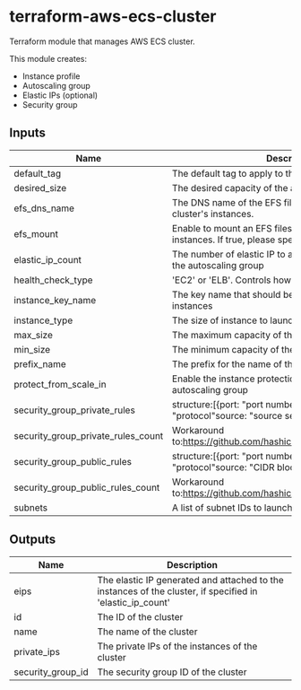 # terraform-aws-ecs-cluster

Terraform module that manages AWS ECS cluster.

This module creates:

- Instance profile
- Autoscaling group
- Elastic IPs (optional)
- Security group

## Inputs

| Name | Description | Type | Default | Required |
|------|-------------|:----:|:-----:|:-----:|
| default\_tag | The default tag to apply to the resoures | map | `<map>` | no |
| desired\_size | The desired capacity of the autoscaling group | string | n/a | yes |
| efs\_dns\_name | The DNS name of the EFS filesystem to mount on the cluster's instances. | string | `""` | no |
| efs\_mount | Enable to mount an EFS filesystem on the cluster's instances.   If true, please specify the efs_dns_name field. | string | `"false"` | no |
| elastic\_ip\_count | The number of elastic IP to associate to the instances in the autoscaling group | string | `"false"` | no |
| health\_check\_type | 'EC2' or 'ELB'. Controls how checking is done | string | `"EC2"` | no |
| instance\_key\_name | The key name that should be used for the cluster's instances | string | `""` | no |
| instance\_type | The size of instance to launch | string | `"t3.micro"` | no |
| max\_size | The maximum capacity of the autoscaling group | string | n/a | yes |
| min\_size | The minimum capacity of the autoscaling group | string | n/a | yes |
| prefix\_name | The prefix for the name of the resources | string | `"my"` | no |
| protect\_from\_scale\_in | Enable the instance protection setting for the autoscaling group | string | `"false"` | no |
| security\_group\_private\_rules | structure:[{port:   "port number"protocol: "protocol"source: "source security group id"}] | list | `<list>` | no |
| security\_group\_private\_rules\_count | Workaround to:https://github.com/hashicorp/terraform/issues/17421 | string | `"0"` | no |
| security\_group\_public\_rules | structure:[{port:   "port number"protocol: "protocol"source: "CIDR block"}] | list | `<list>` | no |
| security\_group\_public\_rules\_count | Workaround to:https://github.com/hashicorp/terraform/issues/17421 | string | `"0"` | no |
| subnets | A list of subnet IDs to launch the cluster in | list | n/a | yes |

## Outputs

| Name | Description |
|------|-------------|
| eips | The elastic IP generated and attached to the instances of the cluster, if specified in 'elastic_ip_count' |
| id | The ID of the cluster |
| name | The name of the cluster |
| private\_ips | The private IPs of the instances of the cluster |
| security\_group\_id | The security group ID of the cluster |


